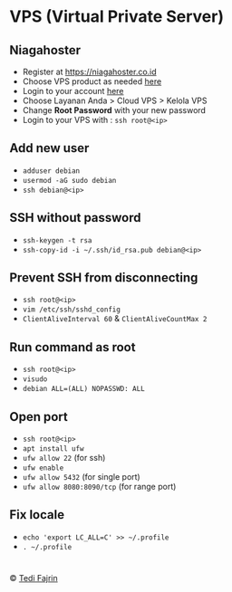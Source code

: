 # VPS (Virtual Private Server)

## Niagahoster

- Register at https://niagahoster.co.id
- Choose VPS product as needed [here](https://niagahoster.co.id/cloud-vps-hosting)
- Login to your account [here](https://panel.niagahoster.co.id/login)
- Choose Layanan Anda > Cloud VPS > Kelola VPS
- Change **Root Password** with your new password
- Login to your VPS with : `ssh root@<ip>`

## Add new user

- `adduser debian`
- `usermod -aG sudo debian`
- `ssh debian@<ip>`

## SSH without password

- `ssh-keygen -t rsa`
- `ssh-copy-id -i ~/.ssh/id_rsa.pub debian@<ip>`

## Prevent SSH from disconnecting

- `ssh root@<ip>`
- `vim /etc/ssh/sshd_config`
- `ClientAliveInterval 60` & `ClientAliveCountMax 2`

## Run command as root

- `ssh root@<ip>`
- `visudo`
- `debian ALL=(ALL) NOPASSWD: ALL`

## Open port

- `ssh root@<ip>`
- `apt install ufw`
- `ufw allow 22` (for ssh)
- `ufw enable`
- `ufw allow 5432` (for single port)
- `ufw allow 8080:8090/tcp` (for range port)

## Fix locale

- `echo 'export LC_ALL=C' >> ~/.profile`
- `. ~/.profile`

#

&copy; [Tedi Fajrin](https://github.com/tediafajrin)